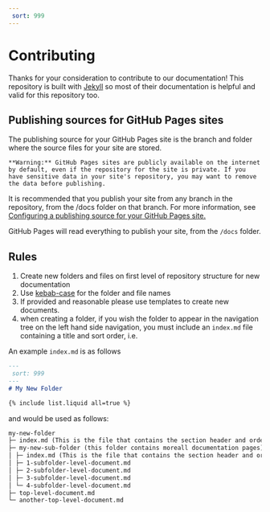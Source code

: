 ```yaml
---
 sort: 999
---
```

# Contributing

Thanks for your consideration to contribute to our documentation!
This repository is built with [Jekyll](https://jekyllrb.com/) so most of their documentation is helpful and
valid for this repository too.

## Publishing sources for GitHub Pages sites

The publishing source for your GitHub Pages site is the branch and folder where the source files for your site are stored.

```warning
**Warning:** GitHub Pages sites are publicly available on the internet by default, even if the repository for the site is private. If you have sensitive data in your site's repository, you may want to remove the data before publishing.
```

It is recommended that you publish your site from any branch in the repository, from the /docs folder on that branch. For more information, see [Configuring a publishing source for your GitHub Pages site.](https://docs.github.com/en/github/working-with-github-pages/configuring-a-publishing-source-for-your-github-pages-site#choosing-a-publishing-source)

GitHub Pages will read everything to publish your site, from the `/docs` folder.

## Rules

1. Create new folders and files on first level of repository structure for new documentation
1. Use [kebab-case](https://en.wikipedia.org/wiki/Letter_case#Special_case_styles) for the folder and file names
1. If provided and reasonable please use templates to create new documents.
1. when creating a folder, if you wish the folder to appear in the navigation tree on the left hand side navigation, you must include an `index.md` file containing a title and sort order, i.e.

An example `index.md` is as follows

```markdown
---
 sort: 999
---
# My New Folder

{% include list.liquid all=true %}

```

and would be used as follows:

```markdown
my-new-folder
├─ index.md (This is the file that contains the section header and order for listing in the navbar)
├─ my-new-sub-folder (this folder contains moreall documentation pages)
│ ├─ index.md (This is the file that contains the section header and order for listing in the navbar)
│ ├─ 1-subfolder-level-document.md
│ ├─ 2-subfolder-level-document.md
│ ├─ 3-subfolder-level-document.md
│ └─ 4-subfolder-level-document.md
├─ top-level-document.md
└─ another-top-level-document.md
```
